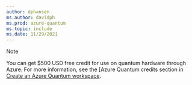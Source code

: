 ```yaml
---
author: dphansen
ms.author: davidph
ms.prod: azure-quantum
ms.topic: include
ms.date: 11/29/2021
---
```


> [!NOTE]
> You can get $500 USD free credit for use on quantum hardware through Azure. For more information, see the [Azure Quantum credits section in [Create an Azure Quantum workspace](xref:microsoft.quantum.how-to.workspace#azure-quantum-credits).